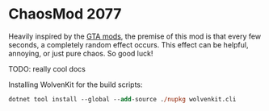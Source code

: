 # ChaosMod 2077

Heavily inspired by the [GTA mods](https://github.com/gta-chaos-mod/ChaosModV), the premise of this mod is that every few seconds, a completely random effect occurs.
This effect can be helpful, annoying, or just pure chaos. So good luck!

TODO: really cool docs

Installing WolvenKit for the build scripts:
```ps
dotnet tool install --global --add-source ./nupkg wolvenkit.cli
```
